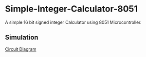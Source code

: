 # Simple-Integer-Calculator-8051
A simple 16 bit signed integer Calculator using 8051 Microcontroller.
## Simulation
[Circuit Diagram](/Images/calculator8051.jpg)
